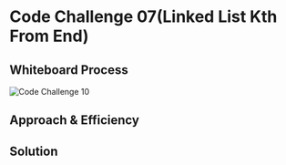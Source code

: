  # Code Challenge 07(Linked List Kth From End)


## Whiteboard Process

![Code Challenge 10](./img/cc10.png)


## Approach & Efficiency


## Solution

